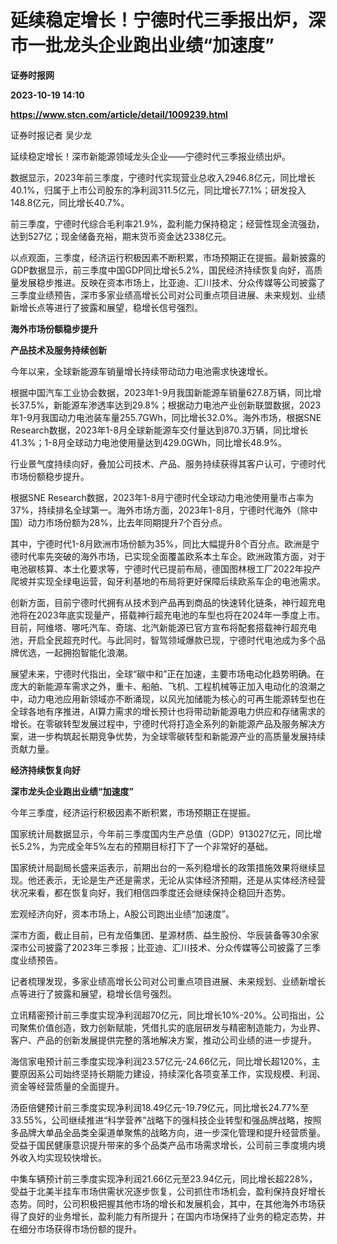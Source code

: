 # 延续稳定增长！宁德时代三季报出炉，深市一批龙头企业跑出业绩“加速度”
**证券时报网**

**2023-10-19 14:10**

**https://www.stcn.com/article/detail/1009239.html**

证券时报记者 吴少龙

延续稳定增长！深市新能源领域龙头企业——宁德时代三季报业绩出炉。

数据显示，2023年前三季度，宁德时代实现营业总收入2946.8亿元，同比增长40.1%，归属于上市公司股东的净利润311.5亿元，同比增长77.1%；研发投入148.8亿元，同比增长40.7%。

前三季度，宁德时代综合毛利率21.9%，盈利能力保持稳定；经营性现金流强劲，达到527亿；现金储备充裕，期末货币资金达2338亿元。

以点观面，三季度，经济运行积极因素不断积累，市场预期正在提振。最新披露的GDP数据显示，前三季度中国GDP同比增长5.2%，国民经济持续恢复向好，高质量发展稳步推进。反映在资本市场上，比亚迪、汇川技术、分众传媒等公司披露了三季度业绩预告，深市多家业绩高增长公司对公司重点项目进展、未来规划、业绩新增长点等进行了披露和展望，稳增长信号强烈。

**海外市场份额稳步提升**

**产品技术及服务持续创新**

今年以来，全球新能源车销量增长持续带动动力电池需求快速增长。

根据中国汽车工业协会数据，2023年1-9月我国新能源车销量627.8万辆，同比增长37.5%，新能源车渗透率达到29.8%；根据动力电池产业创新联盟数据，2023年1-9月我国动力电池装车量255.7GWh，同比增长32.0%。海外市场，根据SNE Research数据，2023年1-8月全球新能源车交付量达到870.3万辆，同比增长41.3%；1-8月全球动力电池使用量达到429.0GWh，同比增长48.9%。

行业景气度持续向好，叠加公司技术、产品、服务持续获得其客户认可，宁德时代市场份额稳步提升。

根据SNE Research数据，2023年1-8月宁德时代全球动力电池使用量市占率为37%，持续排名全球第一。海外市场方面，2023年1-8月，宁德时代海外（除中国）动力市场份额为28%，比去年同期提升7个百分点。

其中，宁德时代1-8月欧洲市场份额为35%，同比大幅提升8个百分点。欧洲是宁德时代率先突破的海外市场，已实现全面覆盖欧系本土车企。欧洲政策方面，对于电池碳核算、本土化要求等，宁德时代已提前布局，德国图林根工厂2022年投产爬坡并实现全绿电运营，匈牙利基地的布局将更好保障后续欧系车企的电池需求。

创新方面，目前宁德时代拥有从技术到产品再到商品的快速转化链条，神行超充电池将在2023年底实现量产，搭载神行超充电池的车型也将在2024年一季度上市。目前，阿维塔、哪吒汽车、奇瑞、北汽新能源已官方宣布将配套搭载神行超充电池，开启全民超充时代。与此同时，智驾领域爆款已现，宁德时代电池成为多个品牌优选，一起拥抱智能化浪潮。

展望未来，宁德时代指出，全球“碳中和”正在加速，主要市场电动化趋势明确。在庞大的新能源车需求之外，重卡、船舶、飞机、工程机械等正加入电动化的浪潮之中，动力电池应用新领域亦不断涌现，以风光加储能为核心的可再生能源转型也在全球各地有序推进，AI算力需求的增长预计也将带动新能源电力供应和存储需求的增长。在零碳转型发展过程中，宁德时代将打造全系列的新能源产品及服务解决方案，进一步构筑起长期竞争优势，为全球零碳转型和新能源产业的高质量发展持续贡献力量。

**经济持续恢复向好**

**深市龙头企业跑出业绩“加速度”**

今年三季度，经济运行积极因素不断积累，市场预期正在提振。

国家统计局数据显示，今年前三季度国内生产总值（GDP）913027亿元，同比增长5.2%，为完成全年5%左右的预期目标打下了一个非常好的基础。

国家统计局副局长盛来运表示，前期出台的一系列稳增长的政策措施效果将继续显现。他还表示，无论是生产还是需求，无论从实体经济预期，还是从实体经济经营状况来看，都在恢复向好，我们相信四季度还会继续保持企稳回升态势。

宏观经济向好，资本市场上，A股公司跑出业绩“加速度”。

深市方面，截止目前，已有龙佰集团、星源材质、益生股份、华辰装备等30余家深市公司披露了2023年三季报；比亚迪、汇川技术、分众传媒等公司披露了三季度业绩预告。

记者梳理发现，多家业绩高增长公司对公司重点项目进展、未来规划、业绩新增长点等进行了披露和展望，稳增长信号强烈。

立讯精密预计前三季度实现净利润超70亿元，同比增长10%-20%。公司指出，公司聚焦价值创造，致力创新赋能，凭借扎实的底层研发与精密制造能力，为业界、客户、产品的创新发展提供完整的落地解决方案，推动公司业绩的进一步提升。

海信家电预计前三季度实现净利润23.57亿元-24.66亿元，同比增长超120%，主要原因系公司始终坚持长期能力建设，持续深化各项变革工作，实现规模、利润、资金等经营质量的全面提升。

汤臣倍健预计前三季度实现净利润18.49亿元-19.79亿元，同比增长24.77%至33.55%，公司继续推进“科学营养”战略下的强科技企业转型和强品牌战略，按照多品牌大单品全品类全渠道单聚焦的战略方向，进一步深化管理和提升经营质量。受益于国民健康意识提升带来的多个品类产品市场需求增长，公司前三季度境内境外收入均实现较快增长。

中集车辆预计前三季度实现净利润21.66亿元至23.94亿元，同比增长超228%，受益于北美半挂车市场供需状况逐步恢复，公司抓住市场机会，盈利保持良好增长态势。同时，公司积极把握其他市场的增长和发展机会，其中，在其他海外市场获得了良好的业务增长，盈利能力有所提升；在国内市场保持了业务的稳定态势，并在细分市场获得市场份额的提升。